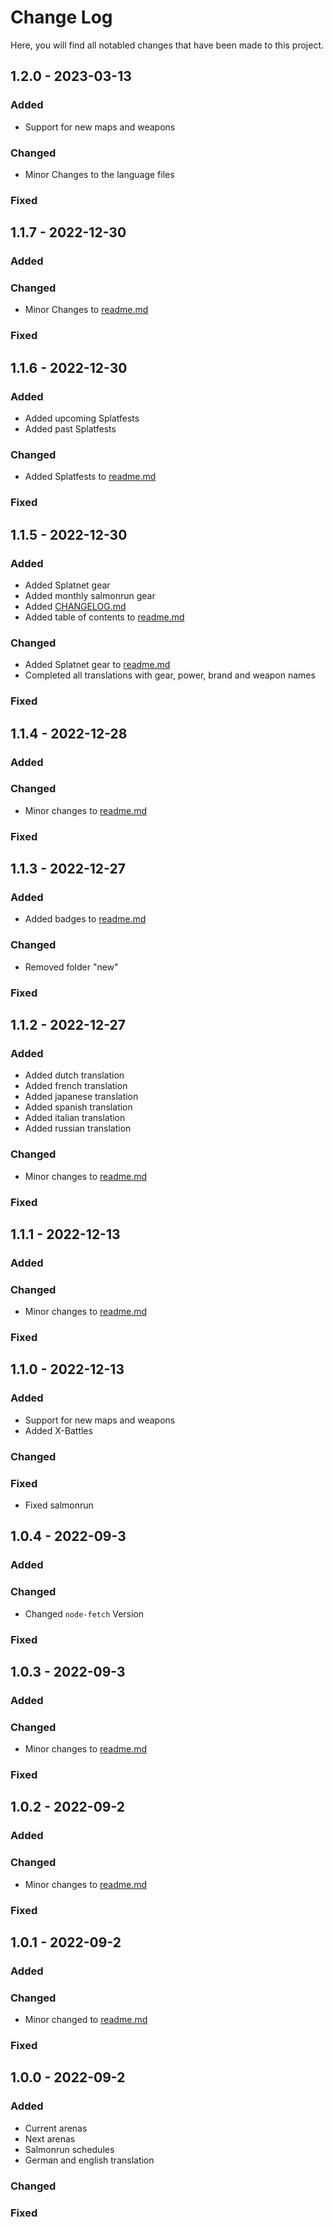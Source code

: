 # Change Log

Here, you will find all notabled changes that have been made to this project.

## 1.2.0 - 2023-03-13

### Added
- Support for new maps and weapons

### Changed
- Minor Changes to the language files

### Fixed

## 1.1.7 - 2022-12-30

### Added

### Changed
- Minor Changes to [readme.md](./README.md)

### Fixed

## 1.1.6 - 2022-12-30

### Added
- Added upcoming Splatfests
- Added past Splatfests

### Changed
- Added Splatfests to [readme.md](./README.md)

### Fixed

## 1.1.5 - 2022-12-30

### Added
- Added Splatnet gear
- Added monthly salmonrun gear
- Added [CHANGELOG.md](./CHANGELOG.md)
- Added table of contents to [readme.md](./README.md)

### Changed
- Added Splatnet gear to [readme.md](./README.md)
- Completed all translations with gear, power, brand and weapon names

### Fixed

## 1.1.4 - 2022-12-28

### Added

### Changed
- Minor changes to [readme.md](./README.md)

### Fixed

## 1.1.3 - 2022-12-27

### Added
- Added badges to [readme.md](./README.md)

### Changed
- Removed folder "new"

### Fixed

## 1.1.2 - 2022-12-27

### Added
- Added dutch translation
- Added french translation
- Added japanese translation
- Added spanish translation
- Added italian translation
- Added russian translation

### Changed
- Minor changes to [readme.md](./README.md)

### Fixed

## 1.1.1 - 2022-12-13

### Added

### Changed
- Minor changes to [readme.md](./README.md)

### Fixed

## 1.1.0 - 2022-12-13

### Added
- Support for new maps and weapons
- Added X-Battles

### Changed

### Fixed
- Fixed salmonrun

## 1.0.4 - 2022-09-3

### Added

### Changed
- Changed `node-fetch` Version

### Fixed

## 1.0.3 - 2022-09-3

### Added

### Changed
- Minor changes to [readme.md](./README.md)

### Fixed

## 1.0.2 - 2022-09-2

### Added

### Changed
- Minor changes to [readme.md](./README.md)

### Fixed

## 1.0.1 - 2022-09-2

### Added

### Changed
- Minor changed to [readme.md](./README.md)

### Fixed

## 1.0.0 - 2022-09-2

### Added
- Current arenas
- Next arenas
- Salmonrun schedules
- German and english translation

### Changed

### Fixed